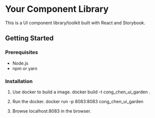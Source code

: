 # Your Component Library

This is a UI component library/toolkit built with React and Storybook.

## Getting Started

### Prerequisites

- Node.js
- npm or yarn

### Installation

1. Use docker to build a image.
   docker build -t cong_chen_ui_garden .

2. Run the docker.
   docker run -p 8083:8083 cong_chen_ui_garden

3. Browse localhost:8083 in the browser.
